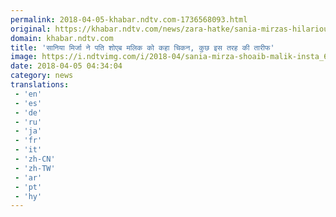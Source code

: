 ```yaml
---
permalink: 2018-04-05-khabar.ndtv.com-1736568093.html
original: https://khabar.ndtv.com/news/zara-hatke/sania-mirzas-hilarious-tweet-in-shoaib-maliks-support-1833065
domain: khabar.ndtv.com
title: 'सानिया मिर्जा ने पति शोएब मलिक को कहा चिकन, कुछ इस तरह की तारीफ'
image: https://i.ndtvimg.com/i/2018-04/sania-mirza-shoaib-malik-insta_650x400_51522833155.jpg
date: 2018-04-05 04:34:04
category: news
translations: 
 - 'en'
 - 'es'
 - 'de'
 - 'ru'
 - 'ja'
 - 'fr'
 - 'it'
 - 'zh-CN'
 - 'zh-TW'
 - 'ar'
 - 'pt'
 - 'hy'
---
```


